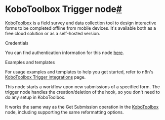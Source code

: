 [](https://github.com/n8n-io/n8n-docs/edit/main/docs/integrations/builtin/trigger-nodes/n8n-nodes-base.kobotoolboxtrigger.md "Edit this page")

# KoboToolbox Trigger node[#](#kobotoolbox-trigger-node "Permanent link")

[KoboToolbox](https://www.kobotoolbox.org/) is a field survey and data collection tool to design interactive forms to be completed offline from mobile devices. It's available both as a free cloud solution or as a self-hosted version.

Credentials

You can find authentication information for this node [here](../../credentials/kobotoolbox/).

Examples and templates

For usage examples and templates to help you get started, refer to n8n's [KoboToolbox Trigger integrations](https://n8n.io/integrations/kobotoolbox-trigger/) page.

This node starts a workflow upon new submissions of a specified form. The trigger node handles the creation/deletion of the hook, so you don't need to do any setup in KoboToolbox.

It works the same way as the Get Submission operation in the [KoboToolbox](../../app-nodes/n8n-nodes-base.kobotoolbox/) node, including supporting the same reformatting options.